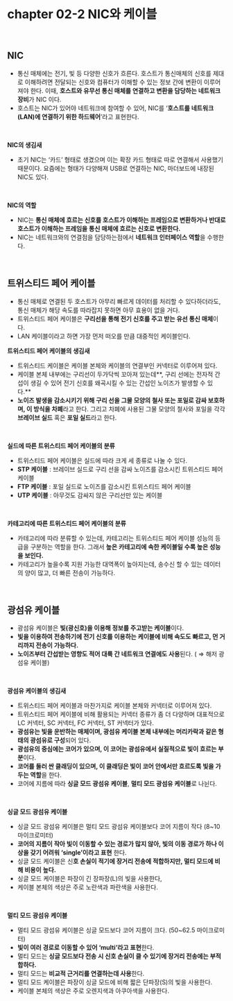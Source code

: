# chapter 02-2 NIC와 케이블
<br />

## NIC
- 통신 매체에는 전기, 빛 등 다양한 신호가 흐른다.  호스트가 통신매체의 신호를 제대로 이해하려면 전달되는 신호와 컴퓨터가 이해할 수 있는 정보 간에 변환이 이루어져야 한다. 이때, **호스트와 유무선 통신 매체를 연결하고 변환을 담당하는 네트워크 장비**가 NIC 이다.
- 호스트는 NIC가 있어야 네트워크에 참여할 수 있어, NIC를 ‘**호스트를 네트워크(LAN)에 연결하기 위한 하드웨어**’라고 표현한다.
<br />

**NIC의 생김새**
- 초기 NIC는 ‘카드’ 형태로 생겼으며 이는 확장 카드 형태로 따로 연결해서 사용했기 때문이다. 요즘에는 형태가 다양해져 USB로 연결하는 NIC, 마더보드에 내장된 NIC도 있다.
<br />

**NIC의 역할**
- NIC는 **통신 매체에 흐르는 신호를 호스트가 이해하는 프레임으로 변환하거나 반대로 호스트가 이해하는 프레임을 통신 매체에 흐르는 신호로 변환한다.**
- NIC는 네트워크와의 연결점을 담당하는점에서 **네트워크 인터페이스 역할**을 수행한다.
<br />

## 트위스티드 페어 케이블
- 통신 매체로 연결된 두 호스트가 아무리 빠르게 데이터를 처리할 수 있다하더라도, 통신 매체가 해당 속도를 따라잡지 못하면 아무 효용이 없을 거다.
- 트위스티드 페어 케이블은 **구리선을 통해 전기 신호를 주고 받는 유선 통신 매체**이다.
- LAN 케이블이라고 하면 가장 먼저 떠오를 만큼 대중적인 케이블인다.

**트위스티드 페어 케이블의 생김새**  
- 트위스티드 케이블은 케이블 본체와 케이블의 연결부인 커넥터로 이루어져 있다.
- 케이블 본체 내부에는 구리선이 두가닥씩 꼬아져 있는데**, 구리 선에는 전자적 간섭이 생길 수 있어 전기 신호를 왜곡시킬 수 있는 간섭인 노이즈가 발생할 수 있다.**
- **노이즈 발생을 감소시키기 위해 구리 선을 그물 모양의 철사 또는 포일로 감싸 보호하며, 이 방식을 차폐**라고 한다. 그리고 차폐에 사용된 그물 모양의 철사와 포일을 각각 **브레이브 실드** 혹은 **포일 실드**라고 한다.
<br />

**실드에 따른 트위스티드 페어 케이블의 분류**
- 트위스티드 페어 케이블은 실드에 따라 크게 세 종류로 나눌 수 있다.
- **STP 케이블** : 브레이브 실드로 구리 선을 감싸 노이즈를 감소시킨 트위스티드 페어 케이블
- **FTP 케이블** : 포일 실드로 노이즈를 감소시킨 트위스티드 페어 케이블
- **UTP 케이블** : 아무것도 감싸지 않은 구리선만 있는 케이블
<br />

**카테고리에 따른 트위스티드 페어 케이블의 분류**
- 카테고리에 따라 분류할 수 있는데, 카테고리는 트위스티드 페어 케이블 성능의 등급을 구분하는 역할을 한다. 그래서 **높은 카테고리에 속한 케이블일 수록 높은 성능을 보인다.**
- 카테고리가 높을수록 지원 가능한 대역폭이 높아지는데, 송수신 할 수 있는 데이터의 양이 많고, 더 빠른 전송이 가능하다.
<br />

## 광섬유 케이블

- 광섬유 케이블은 **빛(광신호)을 이용해 정보를 주고받는 케이블**이다.
- **빛을 이용하여 전송하기에 전기 신호를 이용하는 케이블에 비해 속도도 빠르고, 먼 거리까지 전송이 가능하다.**
- **노이즈부터 간섭받는 영향도 적어 대륙 간 네트워크 연결에도 사용**된다. ( ⇒ 해저 광섬유 케이블)
<br />

**광섬유 케이블의 생김새**
- 트위스티드 페어 케이블과 마찬가지로 케이블 본체와 커넥터로 이루어져 있다.
- 트위스티드 페어 케이블에 비해 활용되는 커넥터 종류가 좀 더 다양하며 대표적으로 LC 커넥터, SC 커넥터, FC 커넥터, ST 커넥터가 있다.
- **광섬유는 빛을 운반하는 매체이며, 광섬유 케이블 본체 내부에는 머리카락과 같은 형태의 광섬유로 구성**되어 있다.
- **광섬유의 중심에는 코어가 있으며, 이 코어는 광섬유에서 실질적으로 빛이 흐르는 부분**이다.
- **코어를 둘러 싼 클래딩이 있으며, 이 클래딩은 빛이 코어 안에서만 흐르도록 빛을 가두는 역할**을 한다.
- 코어에 지름에 따라 **싱글 모드 광섬유 케이블**, **멀티 모드 광섬유 케이블**로 나뉜다.
<br />

**싱글 모드 광섬유 케이블**
- 싱글 모드 광섬유 케이블은 멀티 모드 광섬유 케이블보다 코어 지름이 작다 (8~10 마이크로미터)
- **코어의 지름이 작아 빛이 이동할 수 있는 경로가 많지 않아, 빛의 이동 경로가 하나 이상을 갖기 어려워 ‘single’이라고 표현** 한다.
- 싱글 모드 케이블은 신**호 손실이 적기에 장거리 전송에 적합하지만, 멀티 모드에 비해 비용이 높다.**
- 싱글 모드 케이블은 파장이 긴 장파장(L)의 빛을 사용한다,
- 케이블 본체의 색상은 주로 노란색과 파란색을 사용한다.
<br />

**멀티 모드 광섬유 케이블** 
- 멀티 모드 광섬유 케이블은 싱글 모드보다 코어 지름이 크다. (50~62.5 마이크로미터)
- **빛이 여러 경로로 이동할 수 있어 ‘multi’라고 표현**한다.
- 멀티 모드는 **싱글 모드보다 전송 시 신호 손실이 클 수 있기에 장거리 전송에는 부적합하다.**
- 멀티 모드는 **비교적 근거리를 연결하는데 사용**한다.
- 멀티 모드 케이블은 파장이 싱글 모드에 비해 짧은 단파장(S)의 빛을 사용한다.
- 케이블 본체의 색상은 주로 오렌지색과 아쿠아색을 사용한다.

